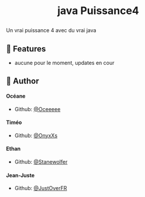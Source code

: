# <p align="center">java Puissance4</p>
  
Un vrai puissance 4 avec du vrai java

## 🧐 Features    
- aucune pour le moment, updates en cour
        
## 🙇 Author
#### Océane
- Github: [@Oceeeee](https://github.com/Oceeeee)
#### Timéo
- Github: [@OnyxXs](https://github.com/OnyxXs)
#### Ethan
- Github: [@Stanewolfer](https://github.com/Stanewolfer)
#### Jean-Juste
- Github: [@JustOverFR](https://github.com/justoverfr)
